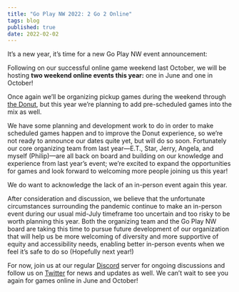 ```yaml
---
title: "Go Play NW 2022: 2 Go 2 Online"
tags: blog
published: true
date: 2022-02-02
---
```


It’s a new year, it’s time for a new Go Play NW event announcement:

Following on our successful online game weekend last October, we will be hosting **two weekend online events this year:** one in June and one in October!

Once again we’ll be organizing pickup games during the weekend through [the Donut](/the-donut), but this year we’re planning to add pre-scheduled games into the mix as well.

We have some planning and development work to do in order to make scheduled games happen and to improve the Donut experience, so we’re not ready to announce our dates quite yet, but will do so soon. Fortunately our core organizing team from last year—E.T., Star, Jerry, Angela, and myself (Philip)—are all back on board and building on our knowledge and experience from last year’s event; we’re excited to expand the opportunities for games and look forward to welcoming more people joining us this year!

We do want to acknowledge the lack of an in-person event again this year.

After consideration and discussion, we believe that the unfortunate circumstances surrounding the pandemic continue to make an in-person event during our usual mid-July timeframe too uncertain and too risky to be worth planning this year. Both the organizing team and the Go Play NW board are taking this time to pursue future development of our organization that will help us be more welcoming of diversity and more supportive of equity and accessibility needs, enabling better in-person events when we feel it’s safe to do so (Hopefully next year!)

For now, join us at our regular [Discord](https://discord.gg/AqhayGFexQ) server for ongoing discussions and follow us on [Twitter](https://twitter.com/GoPlayNW) for news and updates as well. We can’t wait to see you again for games online in June and October!
